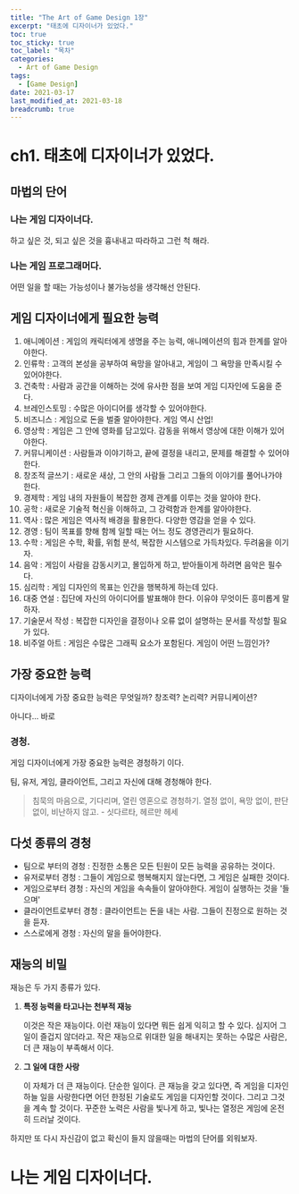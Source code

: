 ```yaml
---
title: "The Art of Game Design 1장"
excerpt: "태초에 디자이너가 있었다."
toc: true
toc_sticky: true
toc_label: "목차"
categories:
  - Art of Game Design
tags:
  - [Game Design]
date: 2021-03-17
last_modified_at: 2021-03-18
breadcrumb: true
---
```



# ch1. 태초에 디자이너가 있었다.

## 마법의 단어

### 나는 게임 디자이너다.

하고 싶은 것, 되고 싶은 것을 흉내내고 따라하고 그런 척 해라.

### 나는 게임 프로그래머다.

어떤 일을 할 때는 가능성이나 불가능성을 생각해선 안된다.

## 게임 디자이너에게 필요한 능력

1. 애니메이션 : 게임의 캐릭터에게 생명을 주는 능력, 애니메이션의 힘과 한계를 알아야한다.
2. 인류학 : 고객의 본성을 공부하여 욕망을 알아내고, 게임이 그 욕망을 만족시킬 수 있어야한다.
3. 건축학 : 사람과 공간을 이해하는 것에 유사한 점을 보여 게임 디자인에 도움을 준다.
4. 브레인스토밍 : 수많은 아이디어를 생각할 수 있어야한다.
5. 비즈니스 : 게임으로 돈을 벌줄 알아야한다. 게임 역시 산업!
6. 영상학 : 게임은 그 안에 영화를 담고있다. 감동을 위해서 영상에 대한 이해가 있어야한다.
7. 커뮤니케이션 : 사람들과 이야기하고, 끝에 결정을 내리고, 문제를 해결할 수 있어야한다.
8. 창조적 글쓰기 : 새로운 새상, 그 안의 사람들 그리고 그들의 이야기를 풀어나가야 한다.
9. 경제학 : 게임 내의 자원들이 복잡한 경제 관계를 이루는 것을 알아야 한다.
10. 공학 : 새로운 기술적 혁신을 이해하고, 그 강력함과 한계를 알아야한다.
11. 역사 : 많은 게임은 역사적 배경을 활용한다. 다양한 영감을 얻을 수 있다.
12. 경영 : 팀이 목표를 향해 함께 일할 때는 어느 정도 경영관리가 필요하다.
13. 수학 : 게임은 수학, 확률, 위험 분석, 복잡한 시스템으로 가득차있다. 두려움을 이기자.
14. 음악 : 게임이 사람을 감동시키고, 몰입하게 하고, 받아들이게 하려면 음악은 필수다.
15. 심리학 : 게임 디자인의 목표는 인간을 행복하게 하는데 있다.
16. 대중 연설 : 집단에 자신의 아이디어를 발표해야 한다. 이유야 무엇이든 흥미롭게 말하자.
17. 기술문서 작성 : 복잡한 디자인을 결정이나 오류 없이 설명하는 문서를 작성할 필요가 있다.
18. 비주얼 아트 : 게임은 수많은 그래픽 요소가 포함된다. 게임이 어떤 느낌인가?

## 가장 중요한 능력

디자이너에게 가장 중요한 능력은 무엇일까? 창조력? 논리력? 커뮤니케이션?

아니다... 바로

### 경청.

  게임 디자이너에게 가장 중요한 능력은 경청하기 이다.

팀, 유저, 게임, 클라이언트, 그리고 자신에 대해 경청해야 한다.

> 침묵의 마음으로, 기다리며, 열린 영혼으로 경청하기. 열정 없이, 욕망 없이, 판단없이, 비난하지 않고. - 싯다르타, 헤르만 헤세

## 다섯 종류의 경청

- 팀으로 부터의 경청 : 진정한 소통은 모든 틴원이 모든 능력을 공유하는 것이다.
- 유저로부터 경청 : 그들이 게임으로 행복해지지 않는다면, 그 게임은 실패한 것이다.
- 게임으로부터 경청 : 자신의 게임을 속속들이 알아야한다. 게임이 실행하는 것을 '들으며'
- 클라이언트로부터 경청 : 클라이언트는 돈을 내는 사람. 그들이 진정으로 원하는 것을 듣자.
- 스스로에게 경청 : 자신의 말을 들어야한다.

## 재능의 비밀

  재능은 두 가지 종류가 있다. 

1. **특정 능력을 타고나는 천부적 재능**

      이것은 작은 재능이다. 이런 재능이 있다면 뭐든 쉽게 익히고 할 수 있다. 심지어 그 일이 즐겁지 않더라고. 작은 재능으로 위대한 일을 해내지는 못하는 수많은 사람은, 더 큰 재능이 부족해서 이다.

2. **그 일에 대한 사랑**

      이 자체가 더 큰 재능이다. 단순한 일이다.  큰 재능을 갖고 있다면, 즉 게임을 디자인하늘 일을 사랑한다면 어던 한정된 기술로도 게임을 디자인할 것이다. 그리고 그것을 계속 할 것이다. 꾸준한 노력은 사람을 빛나게 하고, 빛나는 열정은 게임에 온전히 드러날 것이다.

  하지만 또 다시 자신감이 없고 확신이 들지 않을때는 마법의 단어를 외워보자.

# 나는 게임 디자이너다.
